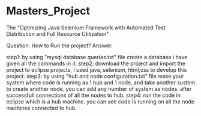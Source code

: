 # Masters_Project
The "Optimizing Java Selenium Framework with Automated Test Distribution and Full Resource Utilization"

Question: How to Run the project?
Answer: 

step1: by using "mysql database queries.txt" file create a database i have given all the commands in it.
step2: download the project and import the project to eclipse projects, i used java, selenium, html,css to develop this project.
step3: by using "hub and node configuration.txt" file make your system where code is running as 1 hub and 1 node, and take another sustem to create another node, you can add any number of system as nodes. after successfull connections of all the nodes to hub.
step4: run the code in eclipse which is a hub machine. you can see code is running on all the node machines connected to hub.


